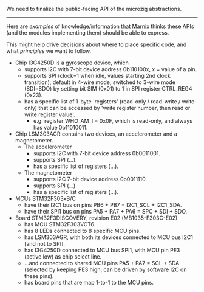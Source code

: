 We need to finalize the public-facing API of the microzig abstractions.

----

Here are _examples_ of knowledge/information that [Marnix](https://github.com/marnix) thinks
these APIs (and the modules implementing them) should be able to express.

This might help drive decisions about where to place specific code,
and what _principles_ we want to follow.

- Chip I3G4250D is a gyroscope device, which
   * supports I2C with 7-bit device address 0b110100x, x = value of a pin.
   * supports SPI (clock=1 when idle, values starting 2nd clock transition),
     default in 4-wire mode,
     switched to 3-wire mode (SDI=SDO) by setting bit SIM (0x01) to 1 in SPI register CTRL_REG4 (0x23).
   * has a specific list of 1-byte 'registers' (read-only / read-write / write-only)
     that can be accessed by 'write register number, then read or write register value'.
      - e.g. register WHO_AM_I = 0x0F, which is read-only, and always has value 0b11010011.
- Chip LSM303AGR contains two devices, an accelerometer and a magnetometer.
   - The accelerometer
      * supports I2C with 7-bit device address 0b0011001.
      * supports SPI (...).
      * has a specific list of registers (...).
   - The magnetometer
      * supports I2C 7-bit device address 0b0011110.
      * supports SPI (...).
      * has a specific list of registers (...).
- MCUs STM32F303xB/C
   - have their I2C1 bus on pins PB6 + PB7 = I2C1_SCL + I2C1_SDA.
   - have their SPI1 bus on pins PA5 + PA7 + PA6 = SPC + SDI + SDO.
- Board STM32F3DISCOVERY, revision E02 (MB1035-F303C-E02)
   * has MCU STM32F303VCT6.
   * has 8 LEDs connected to 8 specific MCU pins.
   * has LSM303AGR,
     with both its devices connected to MCU bus I2C1
     \[and not to SPI\].
   * has I3G4250D connected to MCU bus SPI1,
     with MCU pin PE3 (active low) as chip select line.
   * ...and connected to shared MCU pins PA5 + PA7 = SCL + SDA
     (selected by keeping PE3 high; can be driven by software I2C on these pins).
   * has board pins that are map 1-to-1 to the MCU pins.
